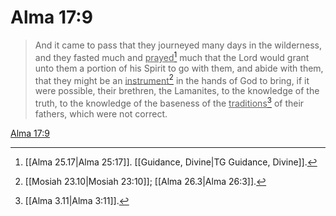 # Alma 17:9

> And it came to pass that they journeyed many days in the wilderness, and they fasted much and <u>prayed</u>[^a] much that the Lord would grant unto them a portion of his Spirit to go with them, and abide with them, that they might be an <u>instrument</u>[^b] in the hands of God to bring, if it were possible, their brethren, the Lamanites, to the knowledge of the truth, to the knowledge of the baseness of the <u>traditions</u>[^c] of their fathers, which were not correct.

[Alma 17:9](https://www.churchofjesuschrist.org/study/scriptures/bofm/alma/17?lang=eng&id=p9#p9)


[^a]: [[Alma 25.17|Alma 25:17]]. [[Guidance, Divine|TG Guidance, Divine]].  
[^b]: [[Mosiah 23.10|Mosiah 23:10]]; [[Alma 26.3|Alma 26:3]].  
[^c]: [[Alma 3.11|Alma 3:11]].  
